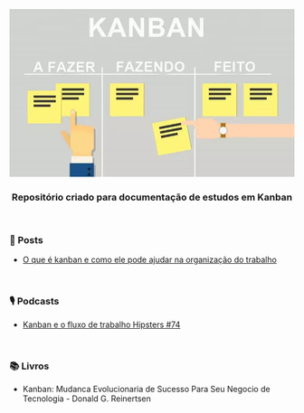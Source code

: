 <div align="center">
 
 ![Kanban](images/kanban.webp)

 ### Repositório criado para documentação de estudos em Kanban
  
</div>

<br>

### 📰 Posts

+ [O que é kanban e como ele pode ajudar na organização do trabalho](https://blog.runrun.it/o-que-e-kanban/)

<br>

### 🎙️ Podcasts

+ [Kanban e o fluxo de trabalho Hipsters #74](https://cursos.alura.com.br/hipsterstech-kanban-e-o-fluxo-de-trabalho-hipsters-74-a512)

<br>

### 📚 Livros
 
+ Kanban: Mudanca Evolucionaria de Sucesso Para Seu Negocio de Tecnologia - Donald G. Reinertsen 